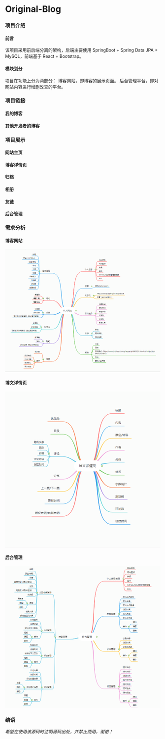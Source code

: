 # Original-Blog
### 项目介绍
#### 前言
该项目采用前后端分离的架构，后端主要使用 SpringBoot + Spring Data JPA + MySQL，前端基于 React + Bootstrap。
#### 模块划分
项目在功能上分为两部分：
博客网站，即博客的展示页面。
后台管理平台，即对网站内容进行增删改查的平台。
### 项目链接
#### 我的博客
#### 其他开发者的博客
### 项目展示
#### 网站主页
#### 博客详情页
#### 归档
#### 相册
#### 友链
#### 后台管理
### 需求分析
#### 博客网站
![个人网站](https://github.com/messiwjy/Original-Blog/blob/main/%E9%9C%80%E6%B1%82%E5%88%86%E6%9E%90/%E4%B8%AA%E4%BA%BA%E7%BD%91%E7%AB%99.png)
#### 博文详情页
![博文详情页](https://github.com/messiwjy/Original-Blog/blob/main/%E9%9C%80%E6%B1%82%E5%88%86%E6%9E%90/%E5%8D%9A%E6%96%87%E8%AF%A6%E6%83%85%E9%A1%B5.png)
#### 后台管理
![后台管理](https://github.com/messiwjy/Original-Blog/blob/main/%E9%9C%80%E6%B1%82%E5%88%86%E6%9E%90/%E5%90%8E%E5%8F%B0%E7%AE%A1%E7%90%86.png)
### 结语
*希望在使用该源码时注明源码出处，并禁止商用，谢谢！*
